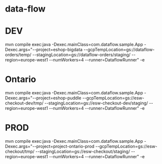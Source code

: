 # data-flow

# DEV

mvn compile exec:java -Dexec.mainClass=com.dataflow.sample.App -Dexec.args="--project=eshop-bigdata --gcpTempLocation=gs://dataflow-orders/temp/ --stagingLocation=gs://dataflow-orders/staging/ --region=europe-west1 --numWorkers=4 --runner=DataflowRunner" -e

# Ontario

mvn compile exec:java -Dexec.mainClass=com.dataflow.sample.App -Dexec.args="--project=eshop-puddle --gcpTempLocation=gs://esw-checkout-dev/tmp/ --stagingLocation=gs://esw-checkout-dev/staging/ --region=europe-west1 --numWorkers=4 --runner=DataflowRunner" -e

# PROD

mvn compile exec:java -Dexec.mainClass=com.dataflow.sample.App -Dexec.args="--project=project-ontario-prod --gcpTempLocation=gs://esw-checkout/tmp/ --stagingLocation=gs://esw-checkout/staging/ --region=europe-west1 --numWorkers=4 --runner=DataflowRunner" -e

